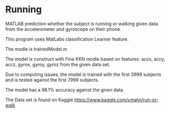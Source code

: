 # Running
 MATLAB prediction whether the subject is running or walking given data from the accelerometer and gyroscope on their phone.
 
 This program uses MatLabs classification Learner feature.
 
 The modle is trainedModel.m
 
 The model is construct with Fine KKN modle based on features: accx, accy, accz, gyrox, gyroy, gyroz from the given data set.
 
 Due to computing issues, the model is trained with the first 3999 subjects and is tested against the first 7999 subjects.
 
 The model has a 98.1% accuracy against the given data.

The Data set is found on Kaggle
https://www.kaggle.com/vmalyi/run-or-walk
